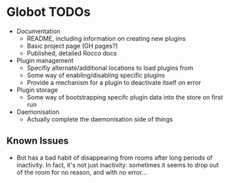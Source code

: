 # Globot TODOs

* Documentation
  * README, including information on creating new plugins
  * Basic project page (GH pages?)
  * Published, detailed Rocco docs
* Plugin management
  * Specifiy alternate/additional locations to load plugins from
  * Some way of enabling/disabling specific plugins
  * Provide a mechanism for a plugin to deactivate itself on error
* Plugin storage
  * Some way of bootstrapping specifc plugin data into the store on first run
* Daemonisation
  * Actually complete the daemonisation side of things

## Known Issues

* Bot has a bad habit of disappearing from rooms after long periods of inactivity.  In fact, it's not just inactivity: sometimes it seems to drop out of the room for no reason, and with no error...

